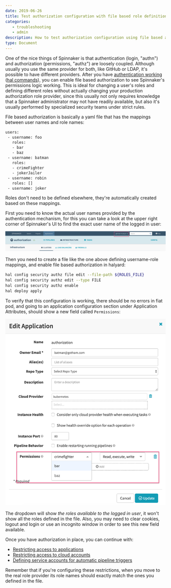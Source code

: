 ```yaml
---
date: 2019-06-26
title: Test authorization configuration with file based role definitions
categories:
   - troubleshooting
   - admin
description: How to test authorization configuration using file based authz.
type: Document
---
```


One of the nice things of Spinnaker is that authentication (login, "authn") and authorization (permissions, "authz") are loosely coupled. Although usually you use the same provider for both, like GitHub or LDAP, it's possible to have different providers. After you have [authentication working](https://www.spinnaker.io/setup/security/authentication/) ([hal commands](https://github.com/spinnaker/halyard/blob/master/docs/commands.md#hal-config-security-authn)), you can enable file based authorization to see Spinnaker's permissions logic working. This is ideal for changing a user's roles and defining different roles without actually changing your production authorization role provider, since this usually not only requires knowledge that a Spinnaker administrator may not have readily available, but also it's usually performed by specialized security teams under strict rules.

File based authorization is basically a yaml file that has the mappings between user names and role names:

```
users:
 - username: foo
   roles:
   - bar
   - baz
 - username: batman
   roles:
   - crimeFighter
   - jokerJailer
 - username: robin
   roles: []
 - username: joker
```

Roles don't need to be defined elsewhere, they're automatically created based on these mappings.

First you need to know the actual user names provided by the authentication mechanism, for this you can take a look at the upper right corner of Spinnaker's UI to find the exact user name of the logged in user:

![](/images/file-authz-username.png)

Then you need to create a file like the one above defining username-role mappings, and enable file based authorization in halyard:

```bash
hal config security authz file edit --file-path ${ROLES_FILE}
hal config security authz edit --type FILE
hal config security authz enable
hal deploy apply
```

To verify that this configuration is working, there should be no errors in fiat pod, and going to an application configuration section under Application Attributes, should show a new field called `Permissions`:

![](/images/file-authz-app-permissions.png)

The dropdown will show _the roles available to the logged in user_, it won't show all the roles defined in the file. Also, you may need to clear cookies, logout and login or use an incognito window in order to see this new field available.

Once you have authorization in place, you can continue with:

* [Restricting access to applications](https://www.spinnaker.io/setup/security/authorization/#applications)
* [Restricting access to cloud accounts](https://www.spinnaker.io/setup/security/authorization/#accounts)
* [Defining service accounts for automatic pipeline triggers](https://www.spinnaker.io/setup/security/authorization/service-accounts/)

Remember that if you're configuring these restrictions, when you move to the real role provider its role names should exactly match the ones you defined in the file.
